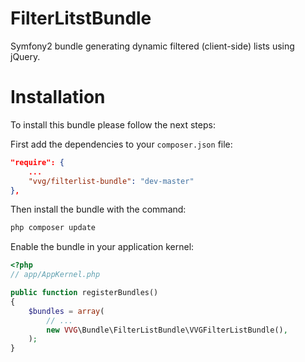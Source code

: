 FilterLitstBundle
=================

Symfony2 bundle generating dynamic filtered (client-side) lists using jQuery.


Installation
===========

To install this bundle please follow the next steps:

First add the dependencies to your `composer.json` file:

```json
"require": {
    ...
    "vvg/filterlist-bundle": "dev-master"
},
```

Then install the bundle with the command:

```sh
php composer update
```

Enable the bundle in your application kernel:

```php
<?php
// app/AppKernel.php

public function registerBundles()
{
    $bundles = array(
        // ...
        new VVG\Bundle\FilterListBundle\VVGFilterListBundle(),
    );
}
```
